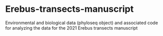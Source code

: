 # Erebus-transects-manuscript
Environmental and biological data (phyloseq object) and associated code for analyzing the data for the 2021 Erebus transects manuscript
